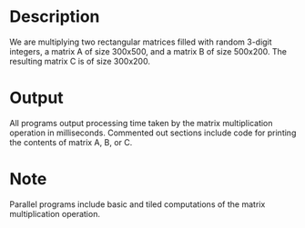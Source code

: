 # Description
We are multiplying two rectangular matrices filled with random 3-digit integers, a matrix A of size 300x500, and a matrix B of size 500x200. The resulting matrix C is of size 300x200.

# Output
All programs output processing time taken by the matrix multiplication operation in milliseconds. Commented out sections include code for printing the contents of matrix A, B, or C.

# Note
Parallel programs include basic and tiled computations of the matrix multiplication operation.
